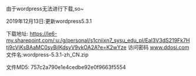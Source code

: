 由于wordpress无法进行下载,so~

2019年12月13日:更新wordpress5.3.1  

下载地址: 
https://le6-my.sharepoint.com/:u:/g/personal/s1cniixn7_sysu_edu_pl/Eal3V3dS219Fk7Htj9cVjKsBAaMC0syBjIKdsyV9vkOA2A?e=K2wYze
访问密码 www.ddosi.com
文件名:wordpress-5.3.1-zh_CN.zip

文件MD5: 757c2a790e1e4cedbe92e0f9663f5554
